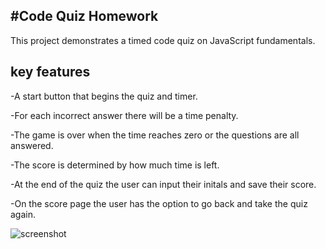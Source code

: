 
#Code Quiz Homework
----------------------------------
This project demonstrates a timed code quiz on JavaScript fundamentals.

key features
--------------------------
-A start button that begins the quiz and timer.

-For each incorrect answer there will be a time penalty.

-The game is over when the time reaches zero or the questions are all answered.

-The score is determined by how much time is left.

-At the end of the quiz the user can input their initals and save their score.

-On the score page the user has the option to go back and take the quiz again.

![screenshot](https://user-images.githubusercontent.com/62626932/82131552-5681cf80-97a4-11ea-8199-dee7b749bc29.png)
